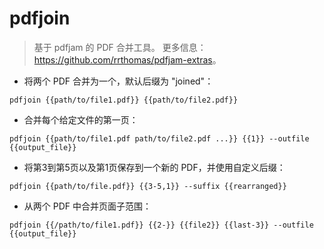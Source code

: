 # pdfjoin

> 基于 pdfjam 的 PDF 合并工具。
> 更多信息：<https://github.com/rrthomas/pdfjam-extras>。

- 将两个 PDF 合并为一个，默认后缀为 "joined"：

`pdfjoin {{path/to/file1.pdf}} {{path/to/file2.pdf}}`

- 合并每个给定文件的第一页：

`pdfjoin {{path/to/file1.pdf path/to/file2.pdf ...}} {{1}} --outfile {{output_file}}`

- 将第3到第5页以及第1页保存到一个新的 PDF，并使用自定义后缀：

`pdfjoin {{path/to/file.pdf}} {{3-5,1}} --suffix {{rearranged}}`

- 从两个 PDF 中合并页面子范围：

`pdfjoin {{/path/to/file1.pdf}} {{2-}} {{file2}} {{last-3}} --outfile {{output_file}}`